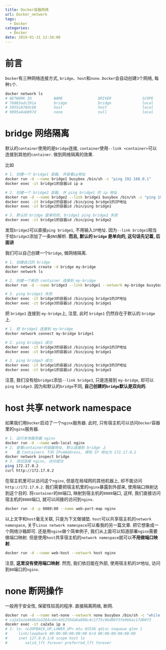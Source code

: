 ```yaml
---
title: Docker容器网络
url: Docker_network
tags:
  - Docker
categories:
  - Docker
date: 2019-01-31 12:34:00
---
```

# 前言
`Docker`有三种网络连接方式, `bridge`、`host`和`none`.
`Docker`会自动创建`3`个网络, 每种`1`个.
```bash
docker network ls
# NETWORK ID          NAME                DRIVER              SCOPE
# 7b083adc391a        bridge              bridge              local
# 5855c878dc68        host                host                local
# 9895a4ab897d        none                null                local
```

<!-- more -->

# bridge 网络隔离
默认的`container`使用的是`bridge`连接, `container`使用`--link <container>`可以连接到其他的`container`.
做到网络隔离的效果.

比如
```bash
# 1. 创建一个 bridge1 容器, 并查看ip地址
docker run -d --name bridge1 busybox /bin/sh -c "ping 192.168.0.1"
docker exec -it bridge1的容器id ip a

# 2. 创建一个 bridge2 容器, 并 ping bridge1 的 ip 地址
docker run -d --name bridge2 --link bridge1 busybox /bin/sh -c "ping 192.168.0.1"
docker exec -it bridge2的容器id /bin/ping bridge1的IP地址
docker exec -it bridge2的容器id /bin/ping bridge1

# 3. 默认的 bridge 是单向的, bridge1 ping bridge2 失败
docker exec -it bridge1的容器id /bin/ping bridge2
```
发现`bridge2`可以直接`ping bridge1`, 不用输入`IP`地址.
因为`--link bridge1`相当于给`bridge2`添加了一条`DNS`解析.
**而且, 默认的 `bridge` 是单向的, 这句话先记着, 后面讲**

我们可以自己创建一个`bridge`, 做网络隔离.
```bash
# 1. 创建自己的 bridge
docker network create -d bridge my-bridge
docker network ls

# 2. 创建一个新的 container 连接到 my-bridge
docker run -d --name bridge3 --link bridge1 --network my-bridge busybox /bin/sh -c "ping 192.168.0.1"

# 3. ping bridge1 失败
docker exec -it bridge3的容器id /bin/ping bridge1的IP地址
docker exec -it bridge3的容器id /bin/ping bridge1
```

把 `bridge1` 连接到 `my-bridge`上, 注意, 此时 `bridge1` 仍然存在于默认的 `bridge` 上.
```bash
# 1. 把 bridge1 连接到 my-bridge
docker network connect my-bridge bridge1

# 2. ping bridge1 成功
docker exec -it bridge3的容器id /bin/ping bridge1的IP地址
docker exec -it bridge3的容器id /bin/ping bridge1

# 3. ping bridge3 成功
docker exec -it bridge1的容器id /bin/ping bridge3的IP地址
docker exec -it bridge1的容器id /bin/ping bridge3
```
注意, 我们没有给`bridge1`添加`--link bridge3`, 只是连接到 `my-bridge`, 却可以`ping bridge3`.
因为和默认的`bridge`不同, **自己创建的`bridge`默认是双向的**.

# host 共享 network namespace
如果我们用`Docker`启动了一个`nginx`服务器. 
此时, 只有宿主机可以访问`Docker`容器里的`nginx`服务器.
```bash
# 1. 运行本地服务器 nginx
docker run -d --name web-local nginx
# 2. 查看container的容器地址, 默认连接到 bridge 上
#    看 Containers 下的 IPv4Address, 得知 IP 地址为 172.17.0.2
docker network inspect bridge
# 3. 测试连接 nginx, 访问成功
ping 172.17.0.2
curl http://172.17.0.2
```
在宿主机里可以访问这个`nginx`, 但是在局域网的其他机器上, 却不能访问`http://172.17.0.2`.
我们需要把宿主机里的`nginx`暴露到外部来, 使用端口映射达到这个目的.
将`container`的`80`端口, 映射到宿主机的`8080`端口, 这样, 我们直接访问宿主机的`8080`端口, 就可以间接的访问到`nginx`.
```bash
docker run -d -p 8080:80 --name web-port-map nginx
```

以上文字和`host`毫无关联, 只是为下文做铺垫.
`host`可以共享宿主机的`network namespace`, 关于`Linux network namespace`可以看我的另一篇文章.
把它想象成一个网络沙箱即可.
还是用`nginx`做个简单例子, 我们从上面可以知道部署`nginx`需要做端口映射.
但是使用`host`共享宿主机的`network namespace`就可以**不用做端口映射**.
```bash
docker run -d --name web-host --network host nginx
```
注意, **这里没有使用端口映射**.
然而, 我们依旧能在外部, 使用宿主机的`IP`地址, 访问到`80`端口的`nginx`.


# none 断网操作
一般用于安全性, 保密性较高的程序.
直接隔离网络, 断网.
```bash
docker run -d --name net-none --network none busybox /bin/sh -c "while true; do sleep 3600;done"
# ca2a5a1e468b2a3284cd4c4d1259da6a808c4c1f75c9bd00f3fe966ac17d00f3
docekr exec -it ca2a5a ip a
# 1: lo: <LOOPBACK,UP,LOWER_UP> mtu 65536 qdisc noqueue qlen 1
#     link/loopback 00:00:00:00:00:00 brd 00:00:00:00:00:00
#     inet 127.0.0.1/8 scope host lo
#        valid_lft forever preferred_lft forever
```